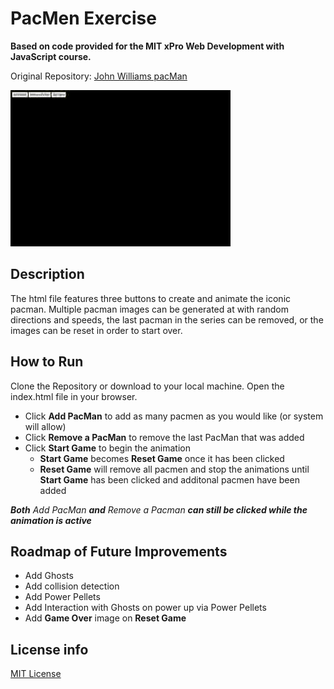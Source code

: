 
# PacMen Exercise

**Based on code provided for the MIT xPro Web Development with JavaScript course.**

Original Repository: [John Williams pacMan](https://github.com/johntango/pacMan)

<img src="pacmen.gif">

## Description

The html file features three buttons to create and animate the iconic pacman. Multiple pacman images can be generated at with random directions and speeds, the last pacman in the series can be removed, or the images can be reset in order to start over. 

## How to Run

Clone the Repository or download to your local machine. Open the index.html file in your browser. 

* Click **Add PacMan** to add as many pacmen as you would like (or system will allow)
* Click **Remove a PacMan** to remove the last PacMan that was added
* Click **Start Game** to begin the animation
    - **Start Game** becomes **Reset Game** once it has been clicked
    - **Reset Game** will remove all pacmen and stop the animations until **Start Game** has been clicked and additonal pacmen have been added

***Both*** *Add PacMan* ***and*** *Remove a Pacman* ***can still be clicked while the animation is active***

## Roadmap of Future Improvements

* Add Ghosts
* Add collision detection
* Add Power Pellets
* Add Interaction with Ghosts on power up via Power Pellets
* Add **Game Over** image on **Reset Game**

## License info

[MIT License](LICENSE)

